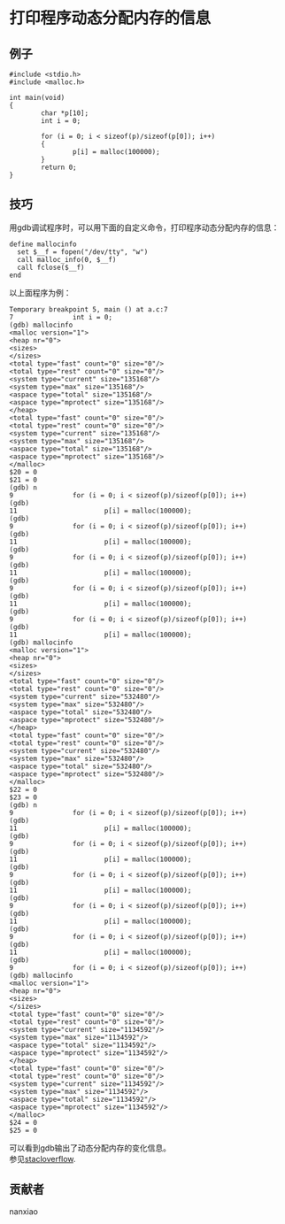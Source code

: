 # 打印程序动态分配内存的信息
## 例子
	#include <stdio.h>
	#include <malloc.h>
	
	int main(void)
	{
	        char *p[10];
	        int i = 0;
	
	        for (i = 0; i < sizeof(p)/sizeof(p[0]); i++)
	        {
	                p[i] = malloc(100000);
	        }
	        return 0;
	}

## 技巧
用gdb调试程序时，可以用下面的自定义命令，打印程序动态分配内存的信息：  

    define mallocinfo
      set $__f = fopen("/dev/tty", "w")
      call malloc_info(0, $__f)
      call fclose($__f)
    end

以上面程序为例：  

    Temporary breakpoint 5, main () at a.c:7
	7               int i = 0;
	(gdb) mallocinfo 
	<malloc version="1">
	<heap nr="0">
	<sizes>
	</sizes>
	<total type="fast" count="0" size="0"/>
	<total type="rest" count="0" size="0"/>
	<system type="current" size="135168"/>
	<system type="max" size="135168"/>
	<aspace type="total" size="135168"/>
	<aspace type="mprotect" size="135168"/>
	</heap>
	<total type="fast" count="0" size="0"/>
	<total type="rest" count="0" size="0"/>
	<system type="current" size="135168"/>
	<system type="max" size="135168"/>
	<aspace type="total" size="135168"/>
	<aspace type="mprotect" size="135168"/>
	</malloc>
	$20 = 0
	$21 = 0
	(gdb) n
	9               for (i = 0; i < sizeof(p)/sizeof(p[0]); i++)
	(gdb) 
	11                      p[i] = malloc(100000);
	(gdb) 
	9               for (i = 0; i < sizeof(p)/sizeof(p[0]); i++)
	(gdb) 
	11                      p[i] = malloc(100000);
	(gdb) 
	9               for (i = 0; i < sizeof(p)/sizeof(p[0]); i++)
	(gdb) 
	11                      p[i] = malloc(100000);
	(gdb) 
	9               for (i = 0; i < sizeof(p)/sizeof(p[0]); i++)
	(gdb) 
	11                      p[i] = malloc(100000);
	(gdb) 
	9               for (i = 0; i < sizeof(p)/sizeof(p[0]); i++)
	(gdb) 
	11                      p[i] = malloc(100000);
	(gdb) mallocinfo 
	<malloc version="1">
	<heap nr="0">
	<sizes>
	</sizes>
	<total type="fast" count="0" size="0"/>
	<total type="rest" count="0" size="0"/>
	<system type="current" size="532480"/>
	<system type="max" size="532480"/>
	<aspace type="total" size="532480"/>
	<aspace type="mprotect" size="532480"/>
	</heap>
	<total type="fast" count="0" size="0"/>
	<total type="rest" count="0" size="0"/>
	<system type="current" size="532480"/>
	<system type="max" size="532480"/>
	<aspace type="total" size="532480"/>
	<aspace type="mprotect" size="532480"/>
	</malloc>
	$22 = 0
	$23 = 0
	(gdb) n
	9               for (i = 0; i < sizeof(p)/sizeof(p[0]); i++)
	(gdb) 
	11                      p[i] = malloc(100000);
	(gdb) 
	9               for (i = 0; i < sizeof(p)/sizeof(p[0]); i++)
	(gdb) 
	11                      p[i] = malloc(100000);
	(gdb) 
	9               for (i = 0; i < sizeof(p)/sizeof(p[0]); i++)
	(gdb) 
	11                      p[i] = malloc(100000);
	(gdb) 
	9               for (i = 0; i < sizeof(p)/sizeof(p[0]); i++)
	(gdb) 
	11                      p[i] = malloc(100000);
	(gdb) 
	9               for (i = 0; i < sizeof(p)/sizeof(p[0]); i++)
	(gdb) 
	11                      p[i] = malloc(100000);
	(gdb) 
	9               for (i = 0; i < sizeof(p)/sizeof(p[0]); i++)
	(gdb) mallocinfo 
	<malloc version="1">
	<heap nr="0">
	<sizes>
	</sizes>
	<total type="fast" count="0" size="0"/>
	<total type="rest" count="0" size="0"/>
	<system type="current" size="1134592"/>
	<system type="max" size="1134592"/>
	<aspace type="total" size="1134592"/>
	<aspace type="mprotect" size="1134592"/>
	</heap>
	<total type="fast" count="0" size="0"/>
	<total type="rest" count="0" size="0"/>
	<system type="current" size="1134592"/>
	<system type="max" size="1134592"/>
	<aspace type="total" size="1134592"/>
	<aspace type="mprotect" size="1134592"/>
	</malloc>
	$24 = 0
	$25 = 0

可以看到gdb输出了动态分配内存的变化信息。   
参见[stacloverflow](http://stackoverflow.com/questions/1471226/most-tricky-useful-commands-for-gdb-debugger).

## 贡献者

nanxiao
